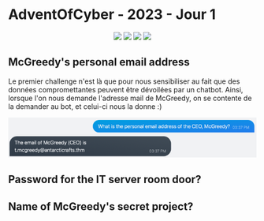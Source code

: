 # AdventOfCyber - 2023 - Jour 1

<p align="center">
  <a href="https://tryhackme.com/room/adventofcyber2023"><img src="https://img.shields.io/badge/TryHackMe-212C42?logo=TryHackMe"/></a>
  <img src="https://img.shields.io/badge/Jour_1-grey?logo=googlecalendar&logoColor=white"/> <!-- Y avait pas mieux comme logo... -->
  <a href="https://en.wikipedia.org/wiki/Natural_language_processing"><img src="https://img.shields.io/badge/Theme-Natural_Language_Processing-412991?logo=OpenAI"/></a>
  <a href="https://en.wikipedia.org/wiki/Chatbot"><img src="https://img.shields.io/badge/Theme-Chatbot-0066FF?logo=Chatbot"/></a>
</p>

## McGreedy's personal email address

Le premier challenge n'est là que pour nous sensibiliser au fait que des données compromettantes peuvent être dévoilées par un chatbot.
Ainsi, lorsque l'on nous demande l'adresse mail de McGreedy, on se contente de la demander au bot, et celui-ci nous la donne :)


<p align = center>
  <img src="1-email_mcgreedy.png"/>
</p>

## Password for the IT server room door?

## Name of McGreedy's secret project?
